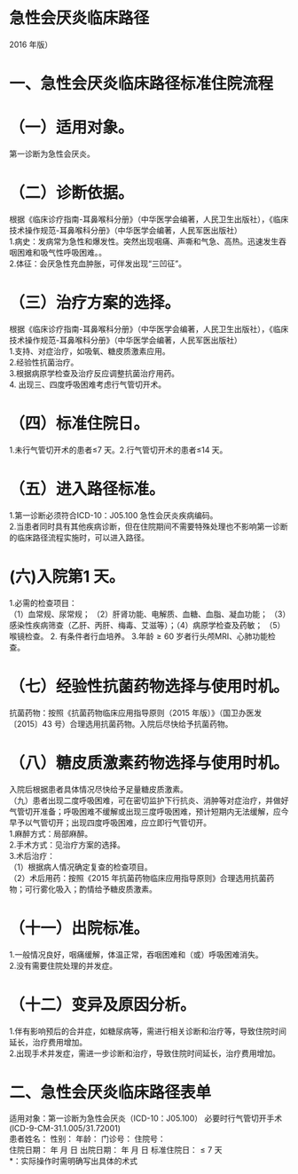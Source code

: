 # 急性会厌炎临床路径  
2016 年版）  
# 一、急性会厌炎临床路径标准住院流程  
# （一）适用对象。  
第一诊断为急性会厌炎。  
# （二）诊断依据。  
根据《临床诊疗指南-耳鼻喉科分册》（中华医学会编著，人民卫生出版社），《临床技术操作规范-耳鼻喉科分册》（中华医学会编著，人民军医出版社）  
1.病史：发病常为急性和爆发性。突然出现咽痛、声嘶和气急、高热。迅速发生吞咽困难和吸气性呼吸困难。。  
2.体征：会厌急性充血肿胀，可伴发出现“三凹征”。  
# （三）治疗方案的选择。  
根据《临床诊疗指南-耳鼻喉科分册》（中华医学会编著，人民卫生出版社），《临床技术操作规范-耳鼻喉科分册》（中华医学会编著，人民军医出版社）  
1.支持、对症治疗，如吸氧、糖皮质激素应用。  
2.经验性抗菌治疗。  
3.根据病原学检查及治疗反应调整抗菌治疗用药。  
4. 出现三、四度呼吸困难考虑行气管切开术。  
# （四）标准住院日。  
1.未行气管切开术的患者≤7 天。2.行气管切开术的患者≤14 天。  
# （五）进入路径标准。  
1.第一诊断必须符合ICD-10：J05.100 急性会厌炎疾病编码。  
2.当患者同时具有其他疾病诊断，但在住院期间不需要特殊处理也不影响第一诊断的临床路径流程实施时，可以进入路径。  
# (六)入院第1 天。  
1.必需的检查项目：  
（1）血常规、尿常规； （2）肝肾功能、电解质、血糖、血脂、凝血功能； （3）感染性疾病筛查（乙肝、丙肝、梅毒、艾滋等）；（4）病原学检查及药敏； （5）喉镜检查。 2. 有条件者行血培养。   3.年龄${\geq}60$ 岁者行头颅MRI、心肺功能检查。  
# （七）经验性抗菌药物选择与使用时机。  
抗菌药物：按照《抗菌药物临床应用指导原则（2015 年版）》（国卫办医发〔2015〕43 号）合理选用抗菌药物。入院后尽快给予抗菌药物。  
# （八）糖皮质激素药物选择与使用时机。  
入院后根据患者具体情况尽快给予足量糖皮质激素。  
（九）患者出现二度呼吸困难，可在密切监护下行抗炎、消肿等对症治疗，并做好气管切开准备；呼吸困难不缓解或出现三度呼吸困难，预计短期内无法缓解，应今早予以气管切开；出现四度呼吸困难，应立即行气管切开。  
1.麻醉方式：局部麻醉。  
2.手术方式：见治疗方案的选择。  
3.术后治疗：  
（1）根据病人情况确定复查的检查项目。  
（2）术后用药：按照《2015 年抗菌药物临床应用指导原则》合理选用抗菌药物；可行雾化吸入；酌情给予糖皮质激素。  
# （十一）出院标准。  
1.一般情况良好，咽痛缓解，体温正常，吞咽困难和（或）呼吸困难消失。  
2.没有需要住院处理的并发症。  
# （十二）变异及原因分析。  
1.伴有影响预后的合并症，如糖尿病等，需进行相关诊断和治疗等，导致住院时间延长，治疗费用增加。  
2.出现手术并发症，需进一步诊断和治疗，导致住院时间延长，治疗费用增加。  
# 二、急性会厌炎临床路径表单  
适用对象：第一诊断为急性会厌炎（ICD-10：J05.100）   必要时行气管切开手术 (ICD-9-CM-31.1.005/31.72001)  
患者姓名：  性别：  年龄：  门诊号：  住院号：  
住院日期： 年 月 日         出院日期： 年 月 日        标准住院日：${\leq}7$ 天  
\*：实际操作时需明确写出具体的术式 
